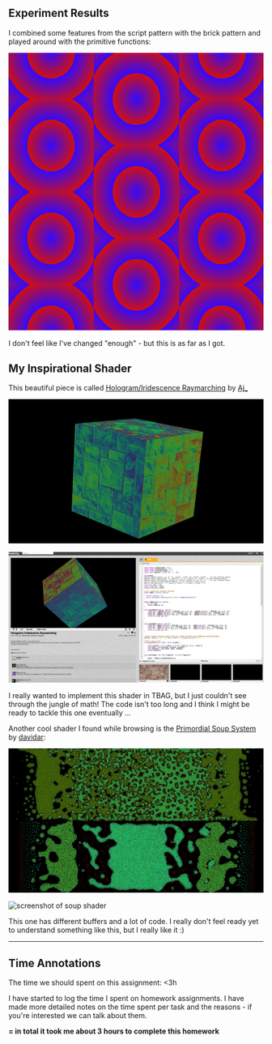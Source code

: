 <!-- Functions -->

## Experiment Results

I combined some features from the script pattern with the brick pattern and played around with the primitive functions:

![screenshot of my ugly little shader](./imgs/screenshot_shader.png)

I don't feel like I've changed "enough" - but this is as far as I got.

## My Inspirational Shader

This beautiful piece is called [Hologram/Iridescence Raymarching](https://www.shadertoy.com/view/XlcBR7) by [Aj_](https://www.shadertoy.com/user/Aj_)

![screenshot preview only](./imgs/shadertoy1_preview.png)

![screenshot of iridescence shader](./imgs/shadertoy1.png)

I really wanted to implement this shader in TBAG, but I just couldn't see through the jungle of math! The code isn't too long and I think I might be ready to tackle this one eventually ...

Another cool shader I found while browsing is the [Primordial Soup System](https://www.shadertoy.com/view/NssczB) by [davidar](https://www.shadertoy.com/user/davidar):

![screenshot preview only](./imgs/shadertoy2_preview.png)

![screenshot of soup shader](./imgs/shadertoy2.png)

This one has different buffers and a lot of code. I really don't feel ready yet to understand something like this, but I really like it :)

---

## Time Annotations

The time we should spent on this assignment: <3h

I have started to log the time I spent on homework assignments.
I have made more detailed notes on the time spent per task and the reasons - if you're interested we can talk about them.

**= in total it took me about 3 hours to complete this homework**
